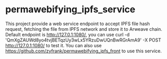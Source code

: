 # permawebifying_ipfs_service

This project provide a web service endpoint to accept IPFS file hash request, fetching the file from IPFS network and store it to Arweave chain. Default endpoint is  http://127.0.1:1080/, you can use curl -d 'QmXgZAUWd8yo4tvjBETqzUy3wLx5YRzuDwUQnBwRGrAmA9' -X POST http://127.0.1:1080/ to test it. You can also use https://github.com/zyfrank/permawebifying_ipfs_front to use this service.
